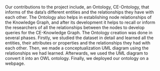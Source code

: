 Our contributions to the project include, an Ontology, CE-Ontology, that informs of the data’s different entities and the relationships they have with each other. The Ontology also helps in establishing node relationships of the Knowledge Graph, and after its development it helps to recall or inform the researchers of all the relationships between the nodes to develop queries for the CE-Knowledge Graph. The Ontology creation was done in several phases. Firstly, we studied the dataset in detail and learned all the entities, their attributes or properties and the relationships they had with each other. Then, we made a conceptualization UML diagram using the relationships we had learned. Afterwards, we used the UML diagram to convert it into an OWL ontology. Finally, we deployed our ontology on a webpage.
